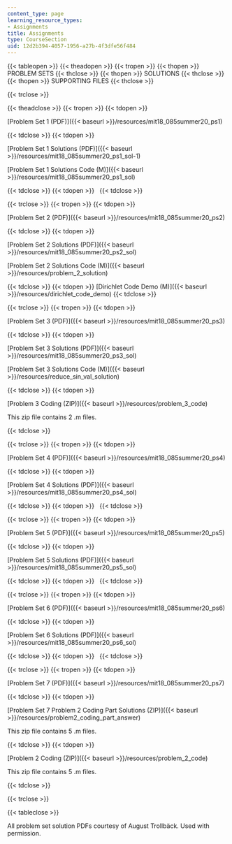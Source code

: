 ```yaml
---
content_type: page
learning_resource_types:
- Assignments
title: Assignments
type: CourseSection
uid: 12d2b394-4057-1956-a27b-4f3dfe56f484
---
```


{{< tableopen >}}
{{< theadopen >}}
{{< tropen >}}
{{< thopen >}}
PROBLEM SETS
{{< thclose >}}
{{< thopen >}}
SOLUTIONS
{{< thclose >}}
{{< thopen >}}
SUPPORTING FILES
{{< thclose >}}

{{< trclose >}}

{{< theadclose >}}
{{< tropen >}}
{{< tdopen >}}


[Problem Set 1 (PDF)]({{< baseurl >}}/resources/mit18_085summer20_ps1)


{{< tdclose >}}
{{< tdopen >}}


[Problem Set 1 Solutions (PDF)]({{< baseurl >}}/resources/mit18_085summer20_ps1_sol-1)

[Problem Set 1 Solutions Code (M)]({{< baseurl >}}/resources/mit18_085summer20_ps1_sol)


{{< tdclose >}}
{{< tdopen >}}
 
{{< tdclose >}}

{{< trclose >}}
{{< tropen >}}
{{< tdopen >}}


[Problem Set 2 (PDF)]({{< baseurl >}}/resources/mit18_085summer20_ps2)


{{< tdclose >}}
{{< tdopen >}}


[Problem Set 2 Solutions (PDF)]({{< baseurl >}}/resources/mit18_085summer20_ps2_sol)

[Problem Set 2 Solutions Code (M)]({{< baseurl >}}/resources/problem_2_solution)


{{< tdclose >}}
{{< tdopen >}}
[Dirichlet Code Demo (M)]({{< baseurl >}}/resources/dirichlet_code_demo)
{{< tdclose >}}

{{< trclose >}}
{{< tropen >}}
{{< tdopen >}}


[Problem Set 3 (PDF)]({{< baseurl >}}/resources/mit18_085summer20_ps3)


{{< tdclose >}}
{{< tdopen >}}


[Problem Set 3 Solutions (PDF)]({{< baseurl >}}/resources/mit18_085summer20_ps3_sol)

[Problem Set 3 Solutions Code (M)]({{< baseurl >}}/resources/reduce_sin_val_solution)


{{< tdclose >}}
{{< tdopen >}}


[Problem 3 Coding (ZIP)]({{< baseurl >}}/resources/problem_3_code)

This zip file contains 2 .m files.


{{< tdclose >}}

{{< trclose >}}
{{< tropen >}}
{{< tdopen >}}


[Problem Set 4 (PDF)]({{< baseurl >}}/resources/mit18_085summer20_ps4)


{{< tdclose >}}
{{< tdopen >}}


[Problem Set 4 Solutions (PDF)]({{< baseurl >}}/resources/mit18_085summer20_ps4_sol)


{{< tdclose >}}
{{< tdopen >}}
 
{{< tdclose >}}

{{< trclose >}}
{{< tropen >}}
{{< tdopen >}}


[Problem Set 5 (PDF)]({{< baseurl >}}/resources/mit18_085summer20_ps5)


{{< tdclose >}}
{{< tdopen >}}


[Problem Set 5 Solutions (PDF)]({{< baseurl >}}/resources/mit18_085summer20_ps5_sol)


{{< tdclose >}}
{{< tdopen >}}
 
{{< tdclose >}}

{{< trclose >}}
{{< tropen >}}
{{< tdopen >}}


[Problem Set 6 (PDF)]({{< baseurl >}}/resources/mit18_085summer20_ps6)


{{< tdclose >}}
{{< tdopen >}}


[Problem Set 6 Solutions (PDF)]({{< baseurl >}}/resources/mit18_085summer20_ps6_sol)


{{< tdclose >}}
{{< tdopen >}}
 
{{< tdclose >}}

{{< trclose >}}
{{< tropen >}}
{{< tdopen >}}


[Problem Set 7 (PDF)]({{< baseurl >}}/resources/mit18_085summer20_ps7)


{{< tdclose >}}
{{< tdopen >}}


[Problem Set 7 Problem 2 Coding Part Solutions (ZIP)]({{< baseurl >}}/resources/problem2_coding_part_answer)

This zip file contains 5 .m files.


{{< tdclose >}}
{{< tdopen >}}


[Problem 2 Coding (ZIP)]({{< baseurl >}}/resources/problem_2_code)

This zip file contains 5 .m files.


{{< tdclose >}}

{{< trclose >}}

{{< tableclose >}}

All problem set solution PDFs courtesy of August Trollbäck. Used with permission.